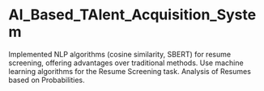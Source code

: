 # AI_Based_TAlent_Acquisition_System
Implemented NLP algorithms (cosine similarity, SBERT) for resume screening, offering advantages over traditional methods. Use machine learning algorithms for the Resume Screening task. Analysis of Resumes based on Probabilities.
